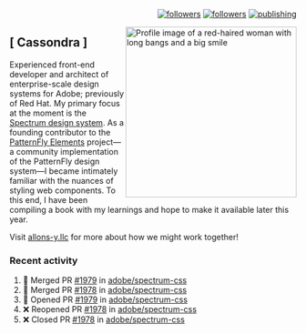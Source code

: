 <p align="right"><a rel="me" href="https://front-end.social/@castastrophe">
    <img alt="followers" title="Follow me on Mastodon" src="https://img.shields.io/mastodon/follow/109297102751309835?domain=https%3A%2F%2Ffront-end.social&label=Follow&logo=mastodon&logoColor=white&style=for-the-badge&labelColor=008080&color=006969"/></a>
  <a href="https://codepen.io/castastrophe/">
    <img alt="followers" title="Follow me on CodePen" src="https://img.shields.io/badge/16-1?color=640464&labelColor=7c007c&style=for-the-badge&logo=codepen&label=Follow"/></a>
<a href="https://castastrophe.medium.com/">
    <img alt="publishing" title="View articles on Medium" src="https://img.shields.io/badge/107-1?color=666&labelColor=444&label=subscribe&logo=medium&logoColor=white&style=for-the-badge"/></a>
    </p>
    
<img align="right" src="https://user-images.githubusercontent.com/1840295/209837133-f6b4d7a5-2117-4634-83b8-a635fb49a96a.png" height="300" alt="Profile image of a red-haired woman with long bangs and a big smile">

## [&nbsp;Cassondra&nbsp;]
    
Experienced front-end developer and architect of enterprise-scale design systems for Adobe; previously of Red Hat. My primary focus at the moment is the [Spectrum design system](https://github.com/adobe/spectrum-css). As a founding contributor to the [PatternFly&nbsp;Elements](https://github.com/patternfly/patternfly-elements) project&mdash;a community implementation of the PatternFly design system&mdash;I became intimately familiar with the nuances of styling web components. To this end, I have been compiling a book with my learnings and hope to make it available later this year.

Visit [allons-y.llc](http://allons-y.llc/) for more about how we might work together!

### Recent activity

<!--START_SECTION:activity-->
1. 🎉 Merged PR [#1979](https://github.com/adobe/spectrum-css/pull/1979) in [adobe/spectrum-css](https://github.com/adobe/spectrum-css)
2. 🎉 Merged PR [#1978](https://github.com/adobe/spectrum-css/pull/1978) in [adobe/spectrum-css](https://github.com/adobe/spectrum-css)
3. 💪 Opened PR [#1979](https://github.com/adobe/spectrum-css/pull/1979) in [adobe/spectrum-css](https://github.com/adobe/spectrum-css)
4. ❌ Reopened PR [#1978](https://github.com/adobe/spectrum-css/pull/1978) in [adobe/spectrum-css](https://github.com/adobe/spectrum-css)
5. ❌ Closed PR [#1978](https://github.com/adobe/spectrum-css/pull/1978) in [adobe/spectrum-css](https://github.com/adobe/spectrum-css)
<!--END_SECTION:activity-->
